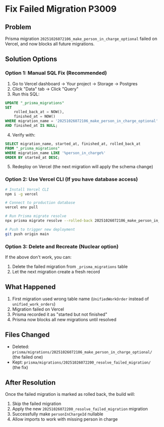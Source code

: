 # Fix Failed Migration P3009

## Problem
Prisma migration `20251026072106_make_person_in_charge_optional` failed on Vercel, and now blocks all future migrations.

## Solution Options

### Option 1: Manual SQL Fix (Recommended)

1. Go to Vercel dashboard → Your project → Storage → Postgres
2. Click "Data" tab → Click "Query"
3. Run this SQL:

```sql
UPDATE "_prisma_migrations" 
SET 
    rolled_back_at = NOW(),
    finished_at = NOW()
WHERE migration_name = '20251026072106_make_person_in_charge_optional' 
AND finished_at IS NULL;
```

4. Verify with:
```sql
SELECT migration_name, started_at, finished_at, rolled_back_at
FROM "_prisma_migrations"
WHERE migration_name LIKE '%person_in_charge%'
ORDER BY started_at DESC;
```

5. Redeploy on Vercel (the next migration will apply the schema change)

### Option 2: Use Vercel CLI (If you have database access)

```bash
# Install Vercel CLI
npm i -g vercel

# Connect to production database
vercel env pull

# Run Prisma migrate resolve
npx prisma migrate resolve --rolled-back 20251026072106_make_person_in_charge_optional

# Push to trigger new deployment
git push origin main
```

### Option 3: Delete and Recreate (Nuclear option)

If the above don't work, you can:
1. Delete the failed migration from `_prisma_migrations` table
2. Let the next migration create a fresh record

## What Happened

1. First migration used wrong table name (`UnifiedWorkOrder` instead of `unified_work_orders`)
2. Migration failed on Vercel
3. Prisma recorded it as "started but not finished"
4. Prisma now blocks all new migrations until resolved

## Files Changed

- Deleted: `prisma/migrations/20251026072106_make_person_in_charge_optional/` (the failed one)
- Kept: `prisma/migrations/20251026072200_resolve_failed_migration/` (the fix)

## After Resolution

Once the failed migration is marked as rolled back, the build will:
1. Skip the failed migration
2. Apply the new `20251026072200_resolve_failed_migration` migration
3. Successfully make `personInChargeId` nullable
4. Allow imports to work with missing person in charge

